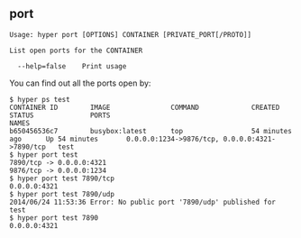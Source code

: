 ## port

    Usage: hyper port [OPTIONS] CONTAINER [PRIVATE_PORT[/PROTO]]

    List open ports for the CONTAINER

      --help=false    Print usage

You can find out all the ports open by:

    $ hyper ps test
    CONTAINER ID        IMAGE               COMMAND             CREATED             STATUS              PORTS                                            NAMES
    b650456536c7        busybox:latest      top                 54 minutes ago      Up 54 minutes       0.0.0.0:1234->9876/tcp, 0.0.0.0:4321->7890/tcp   test
    $ hyper port test
    7890/tcp -> 0.0.0.0:4321
    9876/tcp -> 0.0.0.0:1234
    $ hyper port test 7890/tcp
    0.0.0.0:4321
    $ hyper port test 7890/udp
    2014/06/24 11:53:36 Error: No public port '7890/udp' published for test
    $ hyper port test 7890
    0.0.0.0:4321